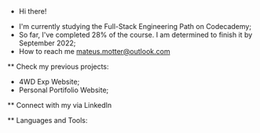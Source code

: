  * Hi there!
 
 - I'm currently studying the Full-Stack Engineering Path on Codecademy;
 - So far, I've completed 28% of the course. I am determined to finish it by September 2022;
 - How to reach me mateus.motter@outlook.com
 
 ** Check my previous projects:
 
 - 4WD Exp Website;
 - Personal Portifolio Website;
 
 ** Connect with my via LinkedIn
 
 ** Languages and Tools:
 
 
